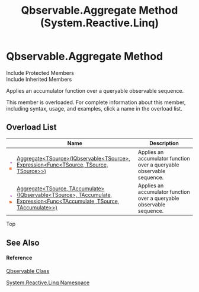 ﻿---
title: Qbservable.Aggregate Method  (System.Reactive.Linq)
TOCTitle: Aggregate Method
ms:assetid: Overload:System.Reactive.Linq.Qbservable.Aggregate
ms:mtpsurl: https://msdn.microsoft.com/en-us/library/system.reactive.linq.qbservable.aggregate(v=VS.103)
ms:contentKeyID: 36069414
ms.date: 06/28/2011
mtps_version: v=VS.103
f1_keywords:
- System.Reactive.Linq.Qbservable.Aggregate
- System.Reactive.Linq.Qbservable.Aggregate``1
- System.Reactive.Linq.Qbservable.Aggregate``2
dev_langs:
- CSharp
- JScript
- VB
- FSharp
---

# Qbservable.Aggregate Method

Include Protected Members  
Include Inherited Members  

Applies an accumulator function over a queryable observable sequence.

This member is overloaded. For complete information about this member, including syntax, usage, and examples, click a name in the overload list.

## Overload List

<table>
<thead>
<tr class="header">
<th> </th>
<th>Name</th>
<th>Description</th>
</tr>
</thead>
<tbody>
<tr class="odd">
<td><img src="images\Hh303103.pubmethod(en-us,VS.103).gif" title="Public method" alt="Public method" /><img src="images\Hh244319.static(en-us,VS.103).gif" title="Static member" alt="Static member" /></td>
<td><a href="https://msdn.microsoft.com/en-us/library/m:system.reactive.linq.qbservable.aggregate%60%601(system.reactive.linq.iqbservable%7b%60%600%7d%2csystem.linq.expressions.expression%7bsystem.func%7b%60%600%2c%60%600%2c%60%600%7d%7d)(v=VS.103)">Aggregate&lt;TSource&gt;(IQbservable&lt;TSource&gt;, Expression&lt;Func&lt;TSource, TSource, TSource&gt;&gt;)</a></td>
<td>Applies an accumulator function over a queryable observable sequence.</td>
</tr>
<tr class="even">
<td><img src="images\Hh303103.pubmethod(en-us,VS.103).gif" title="Public method" alt="Public method" /><img src="images\Hh244319.static(en-us,VS.103).gif" title="Static member" alt="Static member" /></td>
<td><a href="https://msdn.microsoft.com/en-us/library/m:system.reactive.linq.qbservable.aggregate%60%602(system.reactive.linq.iqbservable%7b%60%600%7d%2c%60%601%2csystem.linq.expressions.expression%7bsystem.func%7b%60%601%2c%60%600%2c%60%601%7d%7d)(v=VS.103)">Aggregate&lt;TSource, TAccumulate&gt;(IQbservable&lt;TSource&gt;, TAccumulate, Expression&lt;Func&lt;TAccumulate, TSource, TAccumulate&gt;&gt;)</a></td>
<td>Applies an accumulator function over a queryable observable sequence.</td>
</tr>
</tbody>
</table>

Top

## See Also

#### Reference

[Qbservable Class](hh211693\(v=vs.103\).md)

[System.Reactive.Linq Namespace](hh211929\(v=vs.103\).md)

